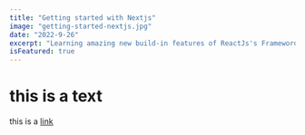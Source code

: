 ```yaml
---
title: "Getting started with Nextjs"
image: "getting-started-nextjs.jpg"
date: "2022-9-26"
excerpt: "Learning amazing new build-in features of ReactJs's Frameword built for production, it's worth a look!"
isFeatured: true
---
```


# this is a text

this is a [link]('google.com')
